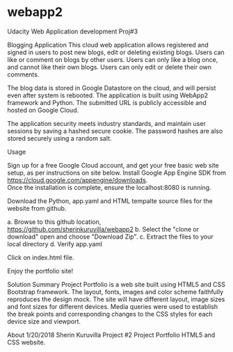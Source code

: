 # webapp2
Udacity Web Application development Proj#3

Blogging Application
This cloud web application allows registered and signed in users to post new blogs, edit or deleting existing blogs.
Users can like or comment on blogs by other users.  Users can only like a blog once, and cannot like their own blogs.
Users can only edit or delete their own comments.

The blog data is stored in Google Datastore on the cloud, and will persist even after system is rebooted.  The application is built using WebApp2 framework and Python. The submitted URL is publicly accessible and hosted on Google Cloud.

The application security meets industry standards, and maintain user sessions by saving a hashed secure cookie.  The password hashes are also stored securely using a random salt.

Usage 

Sign up for a free Google Cloud account, and get your free basic web site setup, as per instructions on site below.
Install Google App Engine SDK from https://cloud.google.com/appengine/downloads.  
Once the installation is complete, ensure the localhost:8080 is running.

Download the Python, app.yaml and HTML tempalte source files for the website from github.

a. Browse to this github location, https://github.com/sherinkuruvilla/webapp2
b. Select the "clone or download" open and choose "Download Zip". 
c. Extract the files to your local directory
d. Verify app.yaml






Click on index.html file.

Enjoy the portfolio site!

Solution Summary Project Portfolio is a web site built using HTML5 and CSS Bootstrap framework. The layout, fonts, images and color scheme faithfully reproduces the design mock. The site will have different layout, image sizes and font sizes for different devices. Media queries were used to establish the break points and corresponding changes to the CSS styles for each device size and viewport.

About 1/20/2018 Sherin Kuruvilla Project #2 Project Portfolio HTML5 and CSS website.
